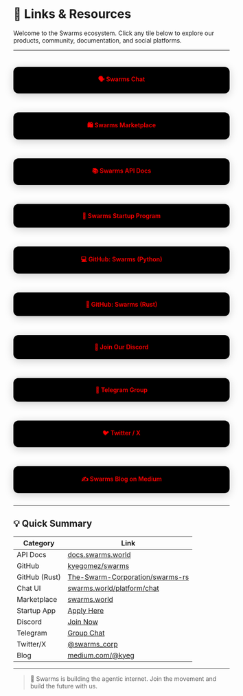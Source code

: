 # 🔗 Links & Resources

Welcome to the Swarms ecosystem. Click any tile below to explore our products, community, documentation, and social platforms.

---

<style>
.resource-grid {
  display: grid;
  grid-template-columns: repeat(auto-fit, minmax(260px, 1fr));
  gap: 1rem;
  margin-top: 1.5rem;
}

.resource-card {
  display: block;
  padding: 1.2rem;
  border-radius: 12px;
  background: #000000;
  color: #ff0000;
  text-decoration: none;
  text-align: center;
  font-weight: 600;
  transition: transform 0.2s ease, background 0.3s ease;
  box-shadow: 0 4px 20px rgba(0,0,0,0.2);
}

.resource-card:hover {
  transform: translateY(-4px);
  background: #1a0000;
}
</style>

<div class="resource-grid">

<a class="resource-card" href="https://swarms.world/platform/chat" target="_blank">🗣️ Swarms Chat</a>

<a class="resource-card" href="https://swarms.world" target="_blank">🛍️ Swarms Marketplace</a>

<a class="resource-card" href="https://docs.swarms.world/en/latest/swarms_cloud/swarms_api/" target="_blank">📚 Swarms API Docs</a>

<a class="resource-card" href="https://www.swarms.xyz/programs/startups" target="_blank">🚀 Swarms Startup Program</a>

<a class="resource-card" href="https://github.com/kyegomez/swarms" target="_blank">💻 GitHub: Swarms (Python)</a>

<a class="resource-card" href="https://github.com/The-Swarm-Corporation/swarms-rs" target="_blank">🦀 GitHub: Swarms (Rust)</a>

<a class="resource-card" href="https://discord.gg/jM3Z6M9uMq" target="_blank">💬 Join Our Discord</a>

<a class="resource-card" href="https://t.me/swarmsgroupchat" target="_blank">📱 Telegram Group</a>

<a class="resource-card" href="https://x.com/swarms_corp" target="_blank">🐦 Twitter / X</a>

<a class="resource-card" href="https://medium.com/@kyeg" target="_blank">✍️ Swarms Blog on Medium</a>

</div>

---

## 💡 Quick Summary

| Category     | Link                                                                 |
|--------------|----------------------------------------------------------------------|
| API Docs     | [docs.swarms.world](https://docs.swarms.world/en/latest/swarms_cloud/swarms_api/) |
| GitHub       | [kyegomez/swarms](https://github.com/kyegomez/swarms)               |
| GitHub (Rust)| [The-Swarm-Corporation/swarms-rs](https://github.com/The-Swarm-Corporation/swarms-rs) |
| Chat UI      | [swarms.world/platform/chat](https://swarms.world/platform/chat)     |
| Marketplace  | [swarms.world](https://swarms.world)                                 |
| Startup App  | [Apply Here](https://www.swarms.xyz/programs/startups)               |
| Discord      | [Join Now](https://discord.gg/jM3Z6M9uMq)                            |
| Telegram     | [Group Chat](https://t.me/swarmsgroupchat)                           |
| Twitter/X    | [@swarms_corp](https://x.com/swarms_corp)                            |
| Blog         | [medium.com/@kyeg](https://medium.com/@kyeg)                         |

---

> 🐝 Swarms is building the agentic internet. Join the movement and build the future with us.
